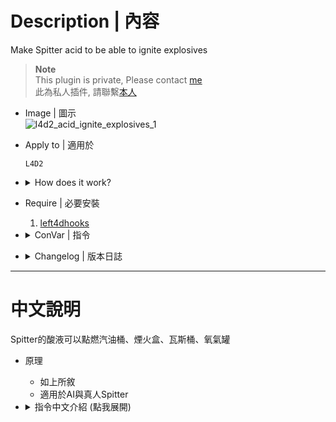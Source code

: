 # Description | 內容
Make Spitter acid to be able to ignite explosives

> __Note__ <br/>
This plugin is private, Please contact [me](https://github.com/fbef0102/Game-Private_Plugin#私人插件列表-private-plugins-list)<br/>
此為私人插件, 請聯繫[本人](https://github.com/fbef0102/Game-Private_Plugin#私人插件列表-private-plugins-list)

* Image | 圖示
    <br/>![l4d2_acid_ignite_explosives_1](image/l4d2_acid_ignite_explosives_1.gif)

* Apply to | 適用於
	```
	L4D2
	```

* <details><summary>How does it work?</summary>

	* Spitter can ignite explosives with acid
	* Apply to AI/Real Spitter
</details>

* Require | 必要安裝
	1. [left4dhooks](https://forums.alliedmods.net/showthread.php?t=321696)
	
* <details><summary>ConVar | 指令</summary>

	* cfg/sourcemod/l4d2_acid_ignite_explosives.cfg
		```php
		// 0=Plugin off, 1=Plugin on.
		l4d2_acid_ignite_explosives_allow "1"

		// Turn on the plugin in these game modes. 0=All, 1=Coop, 2=Survival, 4=Versus, 8=Scavenge. Add numbers together.
		l4d2_acid_ignite_explosives_modes_tog "0"

		// Allow spitter acid to ignite: 0=Off, 1=Firework, 2=OxyTank, 4=PropTank, 7=All. Add numbers together.
		l4d2_acid_ignite_explosives_prop "7"

		// Make explosives explode instead of ignite: 0=All ignite, 1=Firework, 2=OxyTank, 4=PropTank, 7=All explode. Add numbers together.
		l4d2_acid_ignite_explosives_type "0"

		// Ignite GasCans: 0=Off, 1=Red Gascan, 2=Yellow + Green Scavenge Gascan, 3=Both
		l4d2_acid_ignite_explosives_gas "3"
		```
</details>

* <details><summary>Changelog | 版本日誌</summary>

	* v1.0h (2025-1-30)
		* Initial Release
</details>

- - - -
# 中文說明
Spitter的酸液可以點燃汽油桶、煙火盒、瓦斯桶、氧氣罐

* 原理
	* 如上所敘
	* 適用於AI與真人Spitter

* <details><summary>指令中文介紹 (點我展開)</summary>

	* cfg/sourcemod/l4d2_acid_ignite_explosives.cfg
		```php
		// 0=關閉插件, 1=啟動插件
		l4d2_acid_ignite_explosives_allow "1"

		// 什麼模式下啟動此插件. 0=所有模式, 1=戰役, 2=生存, 4=對抗, 8=清道夫. 請將數字相加起來
		l4d2_acid_ignite_explosives_modes_tog "0"

		// 酸液可以點燃: 0=無, 1=煙火盒, 2=氧氣罐, 4=瓦斯桶, 7=全部. 請將數字相加
		l4d2_acid_ignite_explosives_prop "7"

		// 酸液碰到時直接爆炸而非點燃: 0=全部點燃, 1=火盒, 2=氧氣罐, 4=瓦斯桶, 7=全部爆炸. 請將數字相加
		l4d2_acid_ignite_explosives_type "0"

		// 可以點燃哪一種汽油桶: 0=關閉, 1=紅色汽油桶, 2=黃色+綠色汽油桶, 3=全部
		l4d2_acid_ignite_explosives_gas "3"
		```
</details>